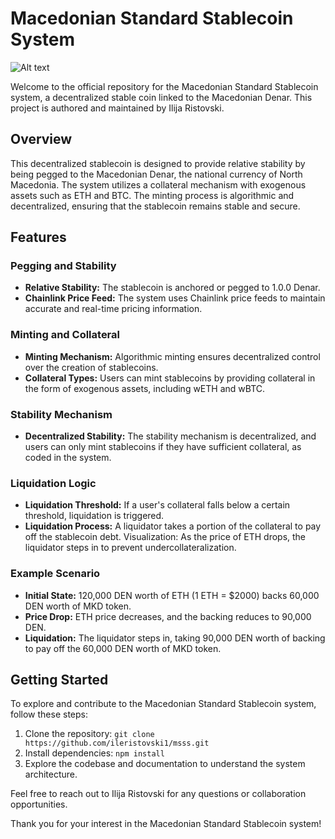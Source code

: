 # Macedonian Standard Stablecoin System

![Alt text](https://imgur.com/a/FlE74Vi)

Welcome to the official repository for the Macedonian Standard Stablecoin system, a decentralized stable coin linked to the Macedonian Denar. This project is authored and maintained by Ilija Ristovski.

## Overview

This decentralized stablecoin is designed to provide relative stability by being pegged to the Macedonian Denar, the national currency of North Macedonia. The system utilizes a collateral mechanism with exogenous assets such as ETH and BTC. The minting process is algorithmic and decentralized, ensuring that the stablecoin remains stable and secure.

## Features

### Pegging and Stability

- **Relative Stability:** The stablecoin is anchored or pegged to 1.0.0 Denar.
- **Chainlink Price Feed:** The system uses Chainlink price feeds to maintain accurate and real-time pricing information.

### Minting and Collateral

- **Minting Mechanism:** Algorithmic minting ensures decentralized control over the creation of stablecoins.
- **Collateral Types:** Users can mint stablecoins by providing collateral in the form of exogenous assets, including wETH and wBTC.

### Stability Mechanism

- **Decentralized Stability:** The stability mechanism is decentralized, and users can only mint stablecoins if they have sufficient collateral, as coded in the system.

### Liquidation Logic

- **Liquidation Threshold:** If a user's collateral falls below a certain threshold, liquidation is triggered.
- **Liquidation Process:** A liquidator takes a portion of the collateral to pay off the stablecoin debt. Visualization: As the price of ETH drops, the liquidator steps in to prevent undercollateralization.

### Example Scenario

- **Initial State:** 120,000 DEN worth of ETH (1 ETH = $2000) backs 60,000 DEN worth of MKD token.
- **Price Drop:** ETH price decreases, and the backing reduces to 90,000 DEN.
- **Liquidation:** The liquidator steps in, taking 90,000 DEN worth of backing to pay off the 60,000 DEN worth of MKD token.

## Getting Started

To explore and contribute to the Macedonian Standard Stablecoin system, follow these steps:

1. Clone the repository: `git clone https://github.com/ileristovski1/msss.git`
2. Install dependencies: `npm install`
3. Explore the codebase and documentation to understand the system architecture.

Feel free to reach out to Ilija Ristovski for any questions or collaboration opportunities.

Thank you for your interest in the Macedonian Standard Stablecoin system!
